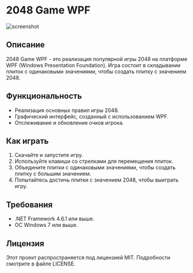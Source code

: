 # 2048 Game WPF

![screenshot](./img(2).png)

## Описание

2048 Game WPF - это реализация популярной игры 2048 на платформе WPF (Windows Presentation Foundation). Игра состоит в складывании плиток с одинаковыми значениями, чтобы создать плитку с значением 2048.

## Функциональность

- Реализация основных правил игры 2048.
- Графический интерфейс, созданный с использованием WPF.
- Отслеживание и обновление очков игрока.

## Как играть

1. Скачайте и запустите игру.
2. Используйте клавиши со стрелками для перемещения плиток.
3. Объедините плитки с одинаковыми значениями, чтобы создать плитку с большим значением.
4. Попытайтесь достичь плитки с значением 2048, чтобы выиграть игру.

## Требования

- .NET Framework 4.6.1 или выше.
- ОС Windows 7 или выше.

## Лицензия

Этот проект распространяется под лицензией MIT. Подробности смотрите в файле LICENSE.
